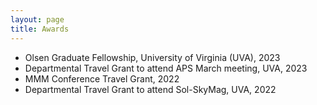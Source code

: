 ```yaml
---
layout: page
title: Awards
---
```

* Olsen Graduate Fellowship, University of Virginia (UVA), 2023  
* Departmental Travel Grant to attend APS March meeting, UVA, 2023
* MMM Conference Travel Grant, 2022
* Departmental Travel Grant to attend Sol-SkyMag, UVA, 2022
